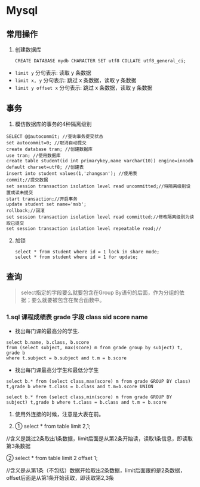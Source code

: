 # Mysql

## 常用操作

1. 创建数据库

   ```
   CREATE DATABASE mydb CHARACTER SET utf8 COLLATE utf8_general_ci; 
   ```
- `limit y` 分句表示: 读取 y 条数据
- `limit x, y` 分句表示: 跳过 x 条数据，读取 y 条数据
- `limit y offset x` 分句表示: 跳过 x 条数据，读取 y 条数据

## 事务

1.  模仿数据库的事务的4种隔离级别

   ```
   SELECT @@autocommit; //查询事务提交状态
   set autocommit=0; //取消自动提交
   create database tran; //创建数据库
   use tran; //使用数据库
   create table student(id int primarykey,name varchar(10)) engine=innodb default charset=utf8; //创建表
   insert into student values(1,'zhangsan'); //使用表
   commit;//提交数据
   set session transaction isolation level read uncommitted;//将隔离级别设置成读未提交
   start transaction;//开启事务
   update student set name='msb';
   rollback;//回滚
   set session transaction isolation level read committed;//修改隔离级别为读取已提交
   set session transaction isolation level repeatable read;//
   
   ```

2. 加锁

   ```
   select * from student where id = 1 lock in share mode;
   select * from student where id = 1 for update;
   ```

   


## 查询

>  select指定的字段要么就要包含在Group By语句的后面，作为分组的依据；要么就要被包含在聚合函数中。

### 1.sql 课程成绩表 grade 字段 class sid score name

- 找出每门课的最高分的学生.

```
select b.name, b.class, b.score 
from (select subject, max(score) m from grade group by subject) t, grade b
where t.subject = b.subject and t.m = b.score
```

- 找出每门课最高分学生和最低分学生

```
select b.* from (select class,max(score) m from grade GROUP BY class) t,grade b where t.class = b.class and t.m=b.score UNION

select b.* from (select class,min(score) m from grade GROUP BY subject) t,grade b where t.class = b.class and t.m = b.score
```



1.  使用外连接的时候，注意是大表在前。

2.  ① select * from table limit 2,1;         

//含义是跳过2条取出1条数据，limit后面是从第2条开始读，读取1条信息，即读取第3条数据



② select * from table limit 2 offset 1;   

//含义是从第1条（不包括）数据开始取出2条数据，limit后面跟的是2条数据，offset后面是从第1条开始读取，即读取第2,3条

 